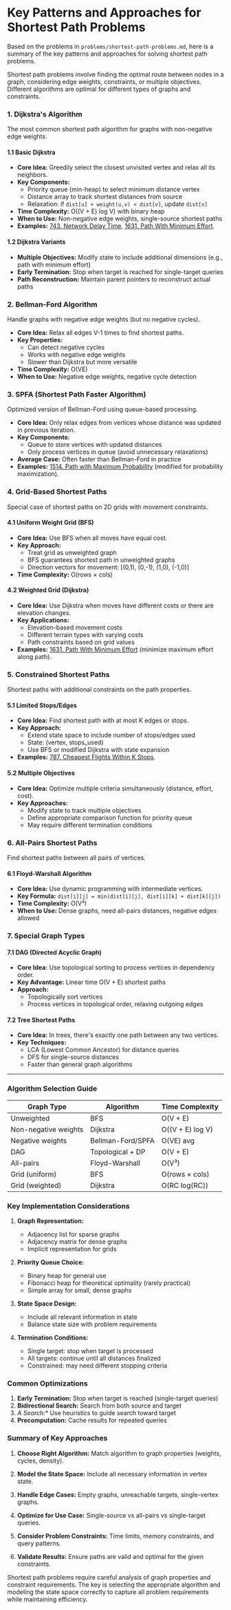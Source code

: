 # Key Patterns and Approaches for Shortest Path Problems

Based on the problems in `problems/shortest-path-problems.md`, here is a summary of the key patterns and approaches for solving shortest path problems.

Shortest path problems involve finding the optimal route between nodes in a graph, considering edge weights, constraints, or multiple objectives. Different algorithms are optimal for different types of graphs and constraints.

### 1. Dijkstra's Algorithm

The most common shortest path algorithm for graphs with non-negative edge weights.

#### 1.1 Basic Dijkstra
*   **Core Idea:** Greedily select the closest unvisited vertex and relax all its neighbors.
*   **Key Components:**
    *   Priority queue (min-heap) to select minimum distance vertex
    *   Distance array to track shortest distances from source
    *   Relaxation: if `dist[u] + weight(u,v) < dist[v]`, update `dist[v]`
*   **Time Complexity:** O((V + E) log V) with binary heap
*   **When to Use:** Non-negative edge weights, single-source shortest paths
*   **Examples:** [743. Network Delay Time](../leetcode/743.network-delay-time.md), [1631. Path With Minimum Effort](../leetcode/1631.path-with-minimum-effort.md).

#### 1.2 Dijkstra Variants
*   **Multiple Objectives:** Modify state to include additional dimensions (e.g., path with minimum effort)
*   **Early Termination:** Stop when target is reached for single-target queries
*   **Path Reconstruction:** Maintain parent pointers to reconstruct actual paths

### 2. Bellman-Ford Algorithm

Handle graphs with negative edge weights (but no negative cycles).

*   **Core Idea:** Relax all edges V-1 times to find shortest paths.
*   **Key Properties:**
    *   Can detect negative cycles
    *   Works with negative edge weights
    *   Slower than Dijkstra but more versatile
*   **Time Complexity:** O(VE)
*   **When to Use:** Negative edge weights, negative cycle detection

### 3. SPFA (Shortest Path Faster Algorithm)

Optimized version of Bellman-Ford using queue-based processing.

*   **Core Idea:** Only relax edges from vertices whose distance was updated in previous iteration.
*   **Key Components:**
    *   Queue to store vertices with updated distances
    *   Only process vertices in queue (avoid unnecessary relaxations)
*   **Average Case:** Often faster than Bellman-Ford in practice
*   **Examples:** [1514. Path with Maximum Probability](../leetcode/1514.path-with-maximum-probability.md) (modified for probability maximization).

### 4. Grid-Based Shortest Paths

Special case of shortest paths on 2D grids with movement constraints.

#### 4.1 Uniform Weight Grid (BFS)
*   **Core Idea:** Use BFS when all moves have equal cost.
*   **Key Approach:**
    *   Treat grid as unweighted graph
    *   BFS guarantees shortest path in unweighted graphs
    *   Direction vectors for movement: [(0,1), (0,-1), (1,0), (-1,0)]
*   **Time Complexity:** O(rows × cols)

#### 4.2 Weighted Grid (Dijkstra)
*   **Core Idea:** Use Dijkstra when moves have different costs or there are elevation changes.
*   **Key Applications:**
    *   Elevation-based movement costs
    *   Different terrain types with varying costs
    *   Path constraints based on grid values
*   **Examples:** [1631. Path With Minimum Effort](../leetcode/1631.path-with-minimum-effort.md) (minimize maximum effort along path).

### 5. Constrained Shortest Paths

Shortest paths with additional constraints on the path properties.

#### 5.1 Limited Stops/Edges
*   **Core Idea:** Find shortest path with at most K edges or stops.
*   **Key Approach:**
    *   Extend state space to include number of stops/edges used
    *   State: (vertex, stops_used)
    *   Use BFS or modified Dijkstra with state expansion
*   **Examples:** [787. Cheapest Flights Within K Stops](../leetcode/787.cheapest-flights-within-k-stops.md).

#### 5.2 Multiple Objectives
*   **Core Idea:** Optimize multiple criteria simultaneously (distance, effort, cost).
*   **Key Approaches:**
    *   Modify state to track multiple objectives
    *   Define appropriate comparison function for priority queue
    *   May require different termination conditions

### 6. All-Pairs Shortest Paths

Find shortest paths between all pairs of vertices.

#### 6.1 Floyd-Warshall Algorithm
*   **Core Idea:** Use dynamic programming with intermediate vertices.
*   **Key Formula:** `dist[i][j] = min(dist[i][j], dist[i][k] + dist[k][j])`
*   **Time Complexity:** O(V³)
*   **When to Use:** Dense graphs, need all-pairs distances, negative edges allowed

### 7. Special Graph Types

#### 7.1 DAG (Directed Acyclic Graph)
*   **Core Idea:** Use topological sorting to process vertices in dependency order.
*   **Key Advantage:** Linear time O(V + E) shortest paths
*   **Approach:**
    *   Topologically sort vertices
    *   Process vertices in topological order, relaxing outgoing edges

#### 7.2 Tree Shortest Paths
*   **Core Idea:** In trees, there's exactly one path between any two vertices.
*   **Key Techniques:**
    *   LCA (Lowest Common Ancestor) for distance queries
    *   DFS for single-source distances
    *   Faster than general graph algorithms

---

### Algorithm Selection Guide

| Graph Type | Algorithm | Time Complexity |
|------------|-----------|----------------|
| Unweighted | BFS | O(V + E) |
| Non-negative weights | Dijkstra | O((V + E) log V) |
| Negative weights | Bellman-Ford/SPFA | O(VE) avg |
| DAG | Topological + DP | O(V + E) |
| All-pairs | Floyd-Warshall | O(V³) |
| Grid (uniform) | BFS | O(rows × cols) |
| Grid (weighted) | Dijkstra | O(RC log(RC)) |

### Key Implementation Considerations

1. **Graph Representation:**
   - Adjacency list for sparse graphs
   - Adjacency matrix for dense graphs
   - Implicit representation for grids

2. **Priority Queue Choice:**
   - Binary heap for general use
   - Fibonacci heap for theoretical optimality (rarely practical)
   - Simple array for small, dense graphs

3. **State Space Design:**
   - Include all relevant information in state
   - Balance state size with problem requirements

4. **Termination Conditions:**
   - Single target: stop when target is processed
   - All targets: continue until all distances finalized
   - Constrained: may need different stopping criteria

### Common Optimizations

1. **Early Termination:** Stop when target is reached (single-target queries)
2. **Bidirectional Search:** Search from both source and target
3. **A* Search:** Use heuristics to guide search toward target
4. **Precomputation:** Cache results for repeated queries

### Summary of Key Approaches

1. **Choose Right Algorithm:** Match algorithm to graph properties (weights, cycles, density).

2. **Model the State Space:** Include all necessary information in vertex state.

3. **Handle Edge Cases:** Empty graphs, unreachable targets, single-vertex graphs.

4. **Optimize for Use Case:** Single-source vs all-pairs vs single-target queries.

5. **Consider Problem Constraints:** Time limits, memory constraints, and query patterns.

6. **Validate Results:** Ensure paths are valid and optimal for the given constraints.

Shortest path problems require careful analysis of graph properties and constraint requirements. The key is selecting the appropriate algorithm and modeling the state space correctly to capture all problem requirements while maintaining efficiency.